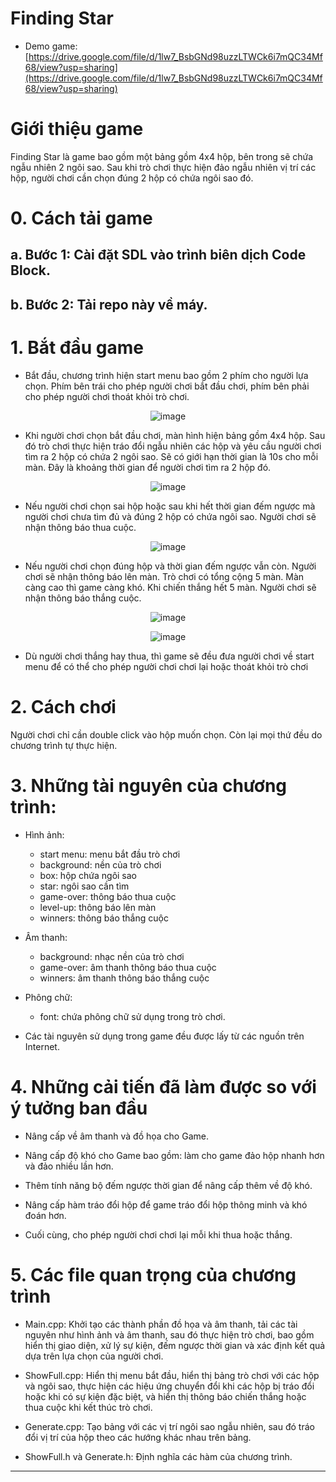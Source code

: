 # Finding Star

- Demo game: [https://drive.google.com/file/d/1lw7_BsbGNd98uzzLTWCk6i7mQC34Mf68/view?usp=sharing](https://drive.google.com/file/d/1lw7_BsbGNd98uzzLTWCk6i7mQC34Mf68/view?usp=sharing)

# Giới thiệu game

Finding Star là game bao gồm một bảng gồm 4x4 hộp, bên trong sẽ chứa ngẫu nhiên 2 ngôi sao. Sau khi trò chơi thực hiện đảo ngẫu nhiên vị trí các hộp, người chơi cần chọn đúng 2 hộp có chứa ngôi sao đó. 


# 0. Cách tải game

## a. Bước 1: Cài đặt SDL vào trình biên dịch Code Block.

## b. Bước 2: Tải repo này về máy.

# 1. Bắt đầu game

- Bắt đầu, chương trình hiện start menu bao gồm 2 phím cho người lựa chọn. Phím bên trái cho phép người chơi bắt đầu chơi, phím bên phải cho phép người chơi thoát khỏi trò chơi.
<div style="text-align: center;">

![image](assets/start-menu.png)

</div>


- Khi người chơi chọn bắt đầu chơi, màn hình hiện bảng gồm 4x4 hộp. Sau đó trò chơi thực hiện tráo đổi ngẫu nhiên các hộp và yêu cầu người chơi tìm ra 2 hộp có chứa 2 ngôi sao. Sẽ có giới hạn thời gian là 10s cho mỗi màn. Đây là khoảng thời gian để người chơi tìm ra 2 hộp đó.

<div style="text-align: center;">

![image](preview/game-play.png)

</div>


- Nếu người chơi chọn sai hộp hoặc sau khi hết thời gian đếm ngược mà người chơi chưa tìm đủ và đúng 2 hộp có chứa ngôi sao. Người chơi sẽ nhận thông báo thua cuộc. 
<div style="text-align: center;">

![image](preview/game-over.png)

</div>


- Nếu người chơi chọn đúng hộp và thời gian đếm ngược vẫn còn. Người chơi sẽ nhận thông báo lên màn. Trò chơi có tổng cộng 5 màn. Màn càng cao thì game càng khó. Khi chiến thắng hết 5 màn. Người chơi sẽ nhận thông báo thắng cuộc. 
<div style="text-align: center;">

![image](preview/level-up.png)

</div>

<div style="text-align: center;">

![image](preview/game-winner.png)

</div>


- Dù người chơi thắng hay thua, thì game sẽ đều đưa người chơi về start menu để có thể cho phép người chơi chơi lại hoặc thoát khỏi trò chơi


# 2. Cách chơi

Người chơi chỉ cần double click vào hộp muốn chọn. Còn lại mọi thứ đều do chương trình tự thực hiện.

# 3. Những tài nguyên của chương trình:

- Hình ảnh:
    * start menu: menu bắt đầu trò chơi
    * background: nền của trò chơi
    * box: hộp chứa ngôi sao
    * star: ngôi sao cần tìm
    * game-over: thông báo thua cuộc
    * level-up: thông báo lên màn
    * winners: thông báo thắng cuộc

- Âm thanh:
    * background: nhạc nền của trò chơi
    * game-over: âm thanh thông báo thua cuộc
    * winners: âm thanh thông báo thắng cuộc

- Phông chữ:
    * font: chứa phông chữ sử dụng trong trò chơi.
- Các tài nguyên sử dụng trong game đều được lấy từ các nguồn trên Internet.

# 4. Những cải tiến đã làm được so với ý tưởng ban đầu

- Nâng cấp về âm thanh và đồ họa cho Game.

- Nâng cấp độ khó cho Game bao gồm: làm cho game đảo hộp nhanh hơn và đảo nhiều lần hơn.

- Thêm tính năng bộ đếm ngược thời gian để nâng cấp thêm về độ khó.

- Nâng cấp hàm tráo đổi hộp để game tráo đổi hộp thông minh và khó đoán hơn.

- Cuối cùng, cho phép người chơi chơi lại mỗi khi thua hoặc thắng.


# 5. Các file quan trọng của chương trình

- Main.cpp: Khởi tạo các thành phần đồ họa và âm thanh, tải các tài nguyên như hình ảnh và âm thanh, sau đó thực hiện trò chơi, bao gồm hiển thị giao diện, xử lý sự kiện, đếm ngược thời gian và xác định kết quả dựa trên lựa chọn của người chơi.

- ShowFull.cpp: Hiển thị menu bắt đầu, hiển thị bảng trò chơi với các hộp và ngôi sao, thực hiện các hiệu ứng chuyển đổi khi các hộp bị tráo đổi hoặc khi có sự kiện đặc biệt, và hiển thị thông báo chiến thắng hoặc thua cuộc khi kết thúc trò chơi.

- Generate.cpp: Tạo bảng với các vị trí ngôi sao ngẫu nhiên, sau đó tráo đổi vị trí của hộp theo các hướng khác nhau trên bảng. 

- ShowFull.h và Generate.h: Định nghĩa các hàm của chương trình.


---


